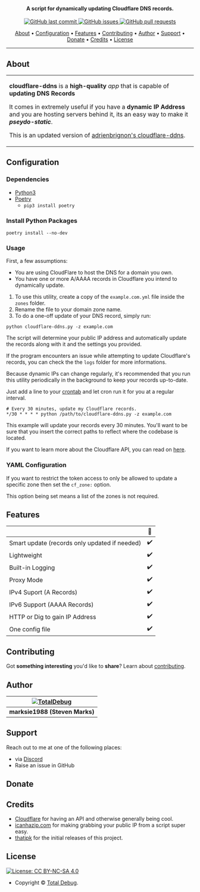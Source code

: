 <h4 align="center">A script for dynamically updating Cloudflare DNS records.</h4>

<p align="center">
    <a href="https://github.com/totaldebug/cloudflare-ddns/commits/master">
    <img src="https://img.shields.io/github/last-commit/totaldebug/cloudflare-ddns.svg?style=flat-square&logo=github&logoColor=white"
         alt="GitHub last commit">
    <a href="https://github.com/totaldebug/cloudflare-ddns/issues">
    <img src="https://img.shields.io/github/issues-raw/totaldebug/cloudflare-ddns.svg?style=flat-square&logo=github&logoColor=white"
         alt="GitHub issues">
    <a href="https://github.com/totaldebug/cloudflare-ddns/pulls">
    <img src="https://img.shields.io/github/issues-pr-raw/totaldebug/cloudflare-ddns.svg?style=flat-square&logo=github&logoColor=white"
         alt="GitHub pull requests">
</p>

<p align="center">
  <a href="#about">About</a> •
  <a href="#configuration">Configuration</a> •
  <a href="#features">Features</a> •
  <a href="#contributing">Contributing</a> •
  <a href="#author">Author</a> •
  <a href="#support">Support</a> •
  <a href="#donate">Donate</a> •
  <a href="#credits">Credits</a> •
  <a href="#license">License</a>
</p>

---

## About

<table>
<tr>
<td>

**cloudflare-ddns** is a **high-quality** _app_ that is capable of **updating DNS Records**

It comes in extremely useful if you have a **dynamic IP Address** and you are hosting servers behind it, its an easy way to make it **_pseydo-static_**.

This is an updated version of [adrienbrignon's cloudflare-ddns](https://github.com/adrienbrignon/cloudflare-ddns).

</td>
</tr>
</table>

## Configuration

### Dependencies

- [Python3](https://www.python.org/downloads/)
- [Poetry](https://python-poetry.org/)
  - `pip3 install poetry`

### Install Python Packages

```shell
poetry install --no-dev
```

### Usage

First, a few assumptions:
 - You are using CloudFlare to host the DNS for a domain you own.
 - You have one or more A/AAAA records in Cloudflare you intend to dynamically update.

1. To use this utility, create a copy of the `example.com.yml` file inside the `zones` folder.
2. Rename the file to your domain zone name.
3. To do a one-off update of your DNS record, simply run:
```shell
python cloudflare-ddns.py -z example.com
```

The script will determine your public IP address and automatically update the records along with it and the settings you provided.

If the program encounters an issue while attempting to update Cloudflare's
records, you can check the the `logs` folder for more informations.

Because dynamic IPs can change regularly, it's recommended that you run this
utility periodically in the background to keep your records up-to-date.

Just add a line to your [crontab](http://en.wikipedia.org/wiki/Cron) and let
cron run it for you at a regular interval.

```shell
# Every 30 minutes, update my Cloudflare records.
*/30 * * * * python /path/to/cloudflare-ddns.py -z example.com
```

This example will update your records every 30 minutes. You'll want to be sure
that you insert the correct paths to reflect where the codebase is located.

If you want to learn more about the Cloudflare API, you can read on
[here](https://api.cloudflare.com/).

### YAML Configuration

If you want to restrict the token access to only be allowed to update a specific zone then set the `cf_zone:` option.

This option being set means a list of the zones is not required.


## Features

|                                                |         🔰         |
| ---------------------------------------------- | :----------------: |
| Smart update (records only updated if needed)  |         ✔️         |
| Lightweight                                    |         ✔️         |
| Built-in Logging                               |         ✔️         |
| Proxy Mode                                     |         ✔️         |
| IPv4 Suport (A Records)                        |         ✔️         |
| IPv6 Support (AAAA Records)                    |         ✔️         |
| HTTP or Dig to gain IP Address                 |         ✔️         |
| One config file                                |         ✔️         |

## Contributing

Got **something interesting** you'd like to **share**? Learn about [contributing](https://github.com/totaldebug/.github/blob/main/.github/CONTRIBUTING.md).

## Author

| [![TotalDebug](https://totaldebug.uk/assets/images/logo.png)](https://linkedin.com/in/marksie1988) 	|
|:---------------------------------------------------------------------------------------------------------:	|
|                                            **marksie1988 (Steven Marks)**                                            	|

## Support

Reach out to me at one of the following places:

- via [Discord](https://discord.gg/6fmekudc8Q)
- Raise an issue in GitHub

## Donate

## Credits
 - [Cloudflare](https://www.cloudflare.com/) for having an API and otherwise
   generally being cool.
 - [icanhazip.com](http://icanhazip.com/) for making grabbing your public IP
    from a script super easy.
 - [thatjpk](https://github.com/thatjpk/) for the initial releases of this project.

## License

[![License: CC BY-NC-SA 4.0](https://img.shields.io/badge/License-CC%20BY--NC--SA%204.0-orange.svg?style=flat-square)](https://creativecommons.org/licenses/by-nc-sa/4.0/)

- Copyright © [Total Debug](https://totaldebug.uk "Total Debug").
